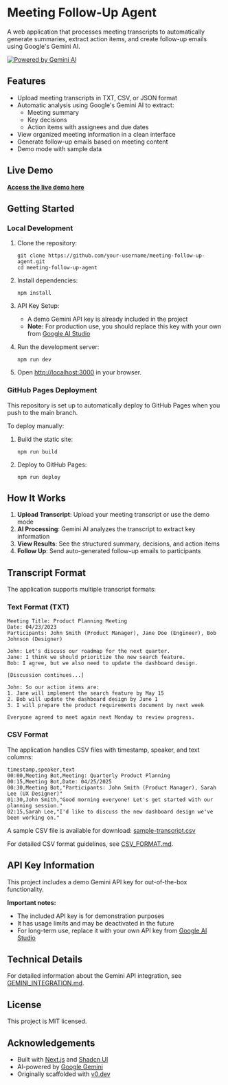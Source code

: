 # Meeting Follow-Up Agent

A web application that processes meeting transcripts to automatically generate summaries, extract action items, and create follow-up emails using Google's Gemini AI.

[![Powered by Gemini AI](https://img.shields.io/badge/Powered%20by-Gemini%20AI-blue?style=for-the-badge&logo=google)](https://ai.google.dev/)

## Features

- Upload meeting transcripts in TXT, CSV, or JSON format
- Automatic analysis using Google's Gemini AI to extract:
  - Meeting summary
  - Key decisions
  - Action items with assignees and due dates
- View organized meeting information in a clean interface
- Generate follow-up emails based on meeting content
- Demo mode with sample data

## Live Demo

**[Access the live demo here](https://your-username.github.io/meeting-follow-up-agent/)**

## Getting Started

### Local Development

1. Clone the repository:
   ```
   git clone https://github.com/your-username/meeting-follow-up-agent.git
   cd meeting-follow-up-agent
   ```

2. Install dependencies:
   ```
   npm install
   ```

3. API Key Setup:
   - A demo Gemini API key is already included in the project
   - **Note:** For production use, you should replace this key with your own from [Google AI Studio](https://ai.google.dev)

4. Run the development server:
   ```
   npm run dev
   ```

5. Open [http://localhost:3000](http://localhost:3000) in your browser.

### GitHub Pages Deployment

This repository is set up to automatically deploy to GitHub Pages when you push to the main branch.

To deploy manually:

1. Build the static site:
   ```
   npm run build
   ```

2. Deploy to GitHub Pages:
   ```
   npm run deploy
   ```

## How It Works

1. **Upload Transcript**: Upload your meeting transcript or use the demo mode
2. **AI Processing**: Gemini AI analyzes the transcript to extract key information
3. **View Results**: See the structured summary, decisions, and action items
4. **Follow Up**: Send auto-generated follow-up emails to participants

## Transcript Format

The application supports multiple transcript formats:

### Text Format (TXT)

```
Meeting Title: Product Planning Meeting
Date: 04/23/2023
Participants: John Smith (Product Manager), Jane Doe (Engineer), Bob Johnson (Designer)

John: Let's discuss our roadmap for the next quarter.
Jane: I think we should prioritize the new search feature.
Bob: I agree, but we also need to update the dashboard design.

[Discussion continues...]

John: So our action items are:
1. Jane will implement the search feature by May 15
2. Bob will update the dashboard design by June 1
3. I will prepare the product requirements document by next week

Everyone agreed to meet again next Monday to review progress.
```

### CSV Format

The application handles CSV files with timestamp, speaker, and text columns:

```csv
timestamp,speaker,text
00:00,Meeting Bot,Meeting: Quarterly Product Planning
00:15,Meeting Bot,Date: 04/25/2025
00:30,Meeting Bot,"Participants: John Smith (Product Manager), Sarah Lee (UX Designer)"
01:30,John Smith,"Good morning everyone! Let's get started with our planning session."
02:15,Sarah Lee,"I'd like to discuss the new dashboard design we've been working on."
```

A sample CSV file is available for download: [sample-transcript.csv](/sample-transcript.csv)

For detailed CSV format guidelines, see [CSV_FORMAT.md](docs/CSV_FORMAT.md).

## API Key Information

This project includes a demo Gemini API key for out-of-the-box functionality.

**Important notes:**
- The included API key is for demonstration purposes
- It has usage limits and may be deactivated in the future
- For long-term use, replace it with your own API key from [Google AI Studio](https://ai.google.dev)

## Technical Details

For detailed information about the Gemini API integration, see [GEMINI_INTEGRATION.md](GEMINI_INTEGRATION.md).

## License

This project is MIT licensed.

## Acknowledgements

- Built with [Next.js](https://nextjs.org/) and [Shadcn UI](https://ui.shadcn.com/)
- AI-powered by [Google Gemini](https://ai.google.dev/)
- Originally scaffolded with [v0.dev](https://v0.dev)